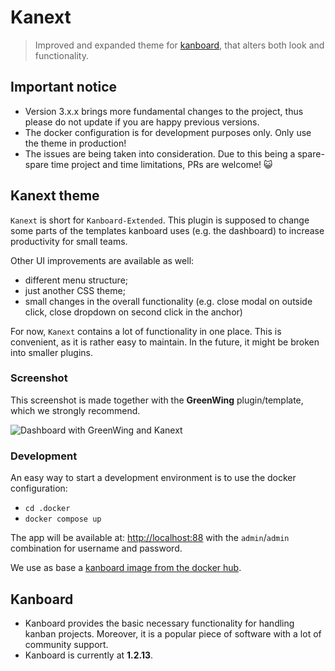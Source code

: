 # Kanext

> Improved and expanded theme for [kanboard](https://github.com/kanboard/kanboard), that alters both look and functionality.

## Important notice

- Version 3.x.x brings more fundamental changes to the project, thus please do not update if you are happy previous versions.
- The docker configuration is for development purposes only. Only use the theme in production!
- The issues are being taken into consideration. Due to this being a spare-spare time project and time limitations, PRs are welcome! 😺

## Kanext theme

`Kanext` is short for `Kanboard-Extended`. This plugin is supposed to change some parts of the templates kanboard uses (e.g. the dashboard) to increase productivity for small teams.

Other UI improvements are available as well:

- different menu structure;
- just another CSS theme;
- small changes in the overall functionality (e.g. close modal on outside click, close dropdown on second click in the anchor)

For now, `Kanext` contains a lot of functionality in one place. This is convenient, as it is rather easy to maintain. In the future, it might be broken into smaller plugins.

### Screenshot

This screenshot is made together with the **GreenWing** plugin/template, which we strongly recommend.

![Dashboard with GreenWing and Kanext](/.screenshots/dashboard.png?raw=true "Dashboard with GreenWing and Kanext")

### Development

An easy way to start a development environment is to use the docker configuration:

- `cd .docker`
- `docker compose up`

The app will be available at: [http://localhost:88](http://localhost:88/) with the `admin`/`admin` combination for username and password.

We use as base a [kanboard image from the docker hub](https://hub.docker.com/r/kanboard/kanboard/tags).

## Kanboard

- Kanboard provides the basic necessary functionality for handling kanban projects. Moreover, it is a popular piece of software with a lot of community support.
- Kanboard is currently at **1.2.13**.
